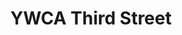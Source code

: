 ---
title: YWCA Third Street
phone: (408) 295-4011 ext. 200
website: http://www.ywca-sv.org/contact/index.php
management: Bridge Property Management Company
location: "San Jose"
tags: []
---